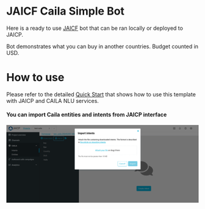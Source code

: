 # JAICF Caila Simple Bot

Here is a ready to use [JAICF](https://github.com/just-ai/jaicf-kotlin) bot that can be ran locally or deployed to JAICP.

Bot demonstrates what you can buy in another countries. Budget counted in USD.

# How to use

Please refer to the detailed [Quick Start](https://github.com/just-ai/jaicf-kotlin/wiki/Quick-Start) that shows how to use this template with JAICP and CAILA NLU services.

#### You can import Caila entities and intents from JAICP interface 
![import](./images/import.png)